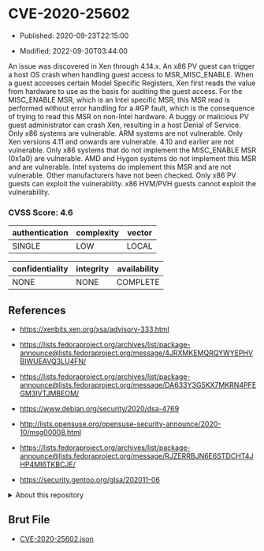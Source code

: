 # CVE-2020-25602

- Published: 2020-09-23T22:15:00

- Modified: 2022-09-30T03:44:00

An issue was discovered in Xen through 4.14.x. An x86 PV guest can trigger a host OS crash when handling guest access to MSR_MISC_ENABLE. When a guest accesses certain Model Specific Registers, Xen first reads the value from hardware to use as the basis for auditing the guest access. For the MISC_ENABLE MSR, which is an Intel specific MSR, this MSR read is performed without error handling for a #GP fault, which is the consequence of trying to read this MSR on non-Intel hardware. A buggy or malicious PV guest administrator can crash Xen, resulting in a host Denial of Service. Only x86 systems are vulnerable. ARM systems are not vulnerable. Only Xen versions 4.11 and onwards are vulnerable. 4.10 and earlier are not vulnerable. Only x86 systems that do not implement the MISC_ENABLE MSR (0x1a0) are vulnerable. AMD and Hygon systems do not implement this MSR and are vulnerable. Intel systems do implement this MSR and are not vulnerable. Other manufacturers have not been checked. Only x86 PV guests can exploit the vulnerability. x86 HVM/PVH guests cannot exploit the vulnerability.

### CVSS Score: **4.6**

| authentication | complexity | vector |
| --- | --- | --- |
| SINGLE | LOW | LOCAL |

| confidentiality | integrity | availability |
| --- | --- | --- |
| NONE | NONE | COMPLETE |

## References

* https://xenbits.xen.org/xsa/advisory-333.html

* https://lists.fedoraproject.org/archives/list/package-announce@lists.fedoraproject.org/message/4JRXMKEMQRQYWYEPHVBIWUEAVQ3LU4FN/

* https://lists.fedoraproject.org/archives/list/package-announce@lists.fedoraproject.org/message/DA633Y3G5KX7MKRN4PFEGM3IVTJMBEOM/

* https://www.debian.org/security/2020/dsa-4769

* http://lists.opensuse.org/opensuse-security-announce/2020-10/msg00008.html

* https://lists.fedoraproject.org/archives/list/package-announce@lists.fedoraproject.org/message/RJZERRBJN6E6STDCHT4JHP4MI6TKBCJE/

* https://security.gentoo.org/glsa/202011-06

<details>
<summary>About this repository</summary> 

  This repository is part of the project [Live Hack CVE](https://github.com/Live-Hack-CVE). Main website can be found [www.live-hack.org](https://www.live-hack.org) 
  
  Made by [Sn0wAlice](https://github.com/Sn0wAlice) for the people that care about security and need to have a feed of the latest CVEs. Hope you enjoy it, don't forget to star the repo and follow me on [Twitter](https://twitter.com/Sn0wAlice) and [Github](https://github.com/Sn0wAlice). And that is my [personnal website](https://www.alice-snow.me/)

  - [Home Page](https://github.com/Live-Hack-CVE)
  - [Framework](https://github.com/Live-Hack-CVE/cve-framework)
  - [CVE database](https://github.com/Live-Hack-CVE/full_database)
  - [Changelog](https://github.com/Live-Hack-CVE/Changelog)
</details>

## Brut File

* [CVE-2020-25602.json](https://raw.githubusercontent.com/Live-Hack-CVE/full_database/main/cves/2020/CVE-2020-25602.json)

